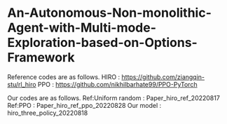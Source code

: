 # An-Autonomous-Non-monolithic-Agent-with-Multi-mode-Exploration-based-on-Options-Framework

Reference codes are as follows.
        HIRO : https://github.com/ziangqin-stu/rl_hiro
        PPO : https://github.com/nikhilbarhate99/PPO-PyTorch

Our codes are as follows.
        Ref:Uniform random : Paper_hiro_ref_20220817
        Ref:PPO : Paper_hiro_ref_ppo_20220828
        Our model : hiro_three_policy_20220818
